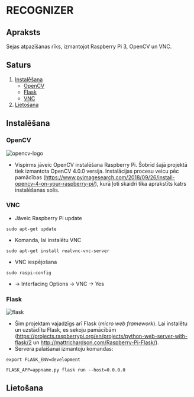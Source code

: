 # RECOGNIZER
## Apraksts
Sejas atpazīšanas rīks, izmantojot Raspberry Pi 3, OpenCV un VNC.
## Saturs
1. [Instalēšana](#Saturs)
     - [OpenCV](#OpenCV)
     - [Flask](#Flask)
     - [VNC](#VNC)
2. [Lietošana](#Lietošana)
## Instalēšana
### OpenCV
![opencv-logo](https://user-images.githubusercontent.com/48751019/56082316-183b1380-5e20-11e9-975e-72c03db68796.png)
- Vispirms jāveic OpenCV instalēšana Raspberry Pi. Šobrīd šajā projektā tiek izmantota OpenCV 4.0.0 versija. Instalācijas procesu veicu pēc pamācības (https://www.pyimagesearch.com/2018/09/26/install-opencv-4-on-your-raspberry-pi/), kurā ļoti skaidri tika aprakstīts katrs instalēšanas solis.
### VNC
- Jāveic Raspberry Pi update
```
sudo apt-get update
```
- Komanda, lai instalētu VNC
```
sudo apt-get install realvnc-vnc-server
```
- VNC iespējošana
```
sudo raspi-config
```
 - -> Interfacing Options -> VNC -> Yes
### Flask
![flask](https://user-images.githubusercontent.com/48751019/56082346-913a6b00-5e20-11e9-86e4-e6088dbb00f1.png)
- Šim projektam vajadzīgs arī Flask (*micro web framework*). Lai instalētu un uzstādītu Flask,  es sekoju pamācībām (https://projects.raspberrypi.org/en/projects/python-web-server-with-flask/2 un http://mattrichardson.com/Raspberry-Pi-Flask/).
- Servera palaišanai izmantoju komandas:
```
export FLASK_ENV=development
```
```
FLASK_APP=appname.py flask run --host=0.0.0.0
```
## Lietošana
